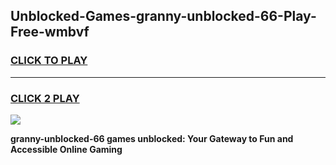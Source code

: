 
## Unblocked-Games-granny-unblocked-66-Play-Free-wmbvf
<h3>
<a href="https://premium76.site?title=granny-unblocked-66&ref=21A">CLICK TO PLAY</a></h3>
<hr>

<h3>
<a href="https://premium76.site?title=granny-unblocked-66&ref=21A">CLICK 2 PLAY</a>
  
</h3>

<a href="https://premium76.site?title=granny-unblocked-66&ref=21A"><img src="https://clearcache.store/games.png"></a>


**granny-unblocked-66 games unblocked: Your Gateway to Fun and Accessible Online Gaming**
